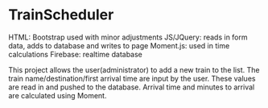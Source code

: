 # TrainScheduler

HTML:  Bootstrap used with minor adjustments
JS/JQuery:  reads in form data, adds to database and writes to page
Moment.js:  used in time calculations
Firebase:  realtime database

This project allows the user(administrator) to add a new train to the list.  The train name/destination/first arrival time are input by the user.  These values are read in and pushed to the database. Arrival time and minutes to arrival are calculated using Moment.  
